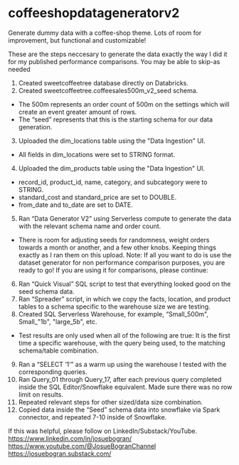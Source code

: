 # coffeeshopdatageneratorv2
Generate dummy data with a coffee-shop theme. Lots of room for improvement, but functional and customizable!

These are the steps neccesary to generate the data exactly the way I did it for my published performance comparisons. You may be able to skip-as needed

1.	Created sweetcoffeetree database directly on Databricks.
2.	Created sweetcoffeetree.coffeesales500m_v2_seed schema. 
   - The 500m represents an order count of 500m on the settings which will create an event greater amount of rows. 
   - The “seed” represents that this is the starting schema for our data generation.
3.	Uploaded the dim_locations table using the "Data Ingestion" UI.
   - All fields in dim_locations were set to STRING format.
4.  Uploaded the dim_products table using the "Data Ingestion" UI.
   - record_id, product_id, name, category, and subcategory were to STRING.
   - standard_cost and standard_price are set to DOUBLE.
   - from_date and to_date are set to DATE.
5.	Ran “Data Generator V2” using Serverless compute to generate the data with the relevant schema name and order count.
   - There is room for adjusting seeds for randomness, weight orders towards a month or another, and a few other knobs. Keeping things exactly as I ran them on this upload.
Note: If all you want to do is use the dataset generator for non performance comparison purposes, you are ready to go! If you are using it for comparisons, please continue:

6.	Ran “Quick Visual” SQL script to test that everything looked good on the seed schema data.
7.	Ran “Spreader” script, in which we copy the facts, location, and product tables to a schema specific to the warehouse size we are testing.
8.	Created SQL Serverless Warehouse, for example, “Small_500m", Small_"1b", "large_5b", etc.
   - Test results are only used when all of the following are true: It is the first time a specific warehouse, with the query being used, to the matching schema/table combination.
9.	Ran a “SELECT ‘1’” as a warm up using the warehouse I tested with the corresponding queries.
10.	Ran Query_01 through Query_17, after each previous query completed inside the SQL Editor/Snowflake equivalent. Made sure there was no row limit on results.
11.	Repeated relevant steps for other sized/data size combination.
12.	Copied data inside the “Seed” schema data into snowflake via Spark connector, and repeated 7-10 inside of Snowflake.


If this was helpful, please follow on LinkedIn/Substack/YouTube.
https://www.linkedin.com/in/josuebogran/
https://www.youtube.com/@JosueBogranChannel
https://josuebogran.substack.com/
